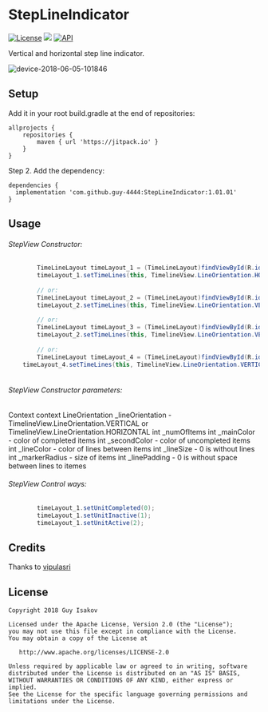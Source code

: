 # StepLineIndicator

[![License](https://img.shields.io/badge/License-Apache%202.0-blue.svg)](https://github.com/vlad1m1r990/Lemniscate/blob/master/LICENSE)
[![](https://jitpack.io/v/arbelkilani/BiColored-Progress.svg)](https://jitpack.io/#arbelkilani/Compass-View)
[![API](https://img.shields.io/badge/API-19%2B-green.svg?style=flat)]()

Vertical and horizontal step line indicator.


![device-2018-06-05-101846](https://user-images.githubusercontent.com/35038142/40961506-73db43e2-68ab-11e8-9027-69d845af27f2.png)

## Setup
Add it in your root build.gradle at the end of repositories:
```
allprojects {
	repositories {
		maven { url 'https://jitpack.io' }
	}
}
```

Step 2. Add the dependency:

```
dependencies {
  implementation 'com.github.guy-4444:StepLineIndicator:1.01.01'
}
```
## Usage

###### StepView Constructor:
```java
        TimeLineLayout timeLayout_1 = (TimeLineLayout)findViewById(R.id.timeLayout_1);
        timeLayout_1.setTimeLines(this, TimelineView.LineOrientation.HORIZONTAL, 5, R.color.colorPrimary, android.R.color.darker_gray);
	
        // or:
        TimeLineLayout timeLayout_2 = (TimeLineLayout)findViewById(R.id.timeLayout_2);
        timeLayout_2.setTimeLines(this, TimelineView.LineOrientation.VERTICAL, 12, Color.argb(123, 0, 0, 255), android.R.color.darker_gray, android.R.color.darker_gray, 3, 20, 10);
	
        // or:
        TimeLineLayout timeLayout_3 = (TimeLineLayout)findViewById(R.id.timeLayout_3);
        timeLayout_2.setTimeLines(this, TimelineView.LineOrientation.VERTICAL, 12, Color.argb(123, 0, 0, 255), android.R.color.darker_gray, android.R.color.darker_gray, 3, 20, 10);
	
        // or:
        TimeLineLayout timeLayout_4 = (TimeLineLayout)findViewById(R.id.timeLayout_4);
	timeLayout_4.setTimeLines(this, TimelineView.LineOrientation.VERTICAL, 60, Color.argb(123, 0, 0, 255), android.R.color.darker_gray, android.R.color.darker_gray, 2, 17, 0);
       
```

###### StepView Constructor parameters:

Context context
LineOrientation _lineOrientation - TimelineView.LineOrientation.VERTICAL or TimelineView.LineOrientation.HORIZONTAL
int _numOfItems
int _mainColor - color of completed items
int _secondColor - color of uncompleted items
int _lineColor - color of lines between items
int _lineSize - 0 is without lines
int _markerRadius - size of items
int _linePadding - 0 is without space between lines to itemes

###### StepView Control ways:
```java
        timeLayout_1.setUnitCompleted(0);
        timeLayout_1.setUnitInactive(1);
        timeLayout_1.setUnitActive(2);
```
## Credits

Thanks to [vipulasri](https://github.com/vipulasri/Timeline-View)

## License

    Copyright 2018 Guy Isakov

    Licensed under the Apache License, Version 2.0 (the "License");
    you may not use this file except in compliance with the License.
    You may obtain a copy of the License at

       http://www.apache.org/licenses/LICENSE-2.0

    Unless required by applicable law or agreed to in writing, software
    distributed under the License is distributed on an "AS IS" BASIS,
    WITHOUT WARRANTIES OR CONDITIONS OF ANY KIND, either express or implied.
    See the License for the specific language governing permissions and
    limitations under the License.
